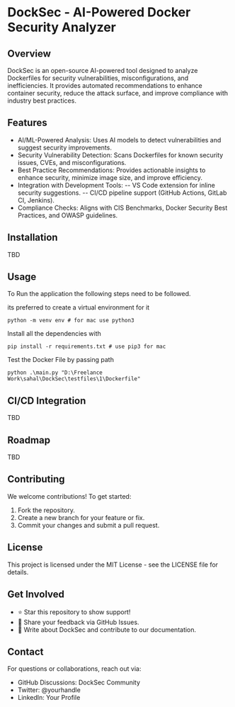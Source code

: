 # DockSec - AI-Powered Docker Security Analyzer

## Overview
DockSec is an open-source AI-powered tool designed to analyze Dockerfiles for security vulnerabilities, misconfigurations, and inefficiencies. It provides automated recommendations to enhance container security, reduce the attack surface, and improve compliance with industry best practices.

## Features
- AI/ML-Powered Analysis: Uses AI models to detect vulnerabilities and suggest security improvements.
- Security Vulnerability Detection: Scans Dockerfiles for known security issues, CVEs, and misconfigurations.
- Best Practice Recommendations: Provides actionable insights to enhance security, minimize image size, and improve efficiency.
- Integration with Development Tools:
-- VS Code extension for inline security suggestions.
-- CI/CD pipeline support (GitHub Actions, GitLab CI, Jenkins).
- Compliance Checks: Aligns with CIS Benchmarks, Docker Security Best Practices, and OWASP guidelines.

## Installation
TBD

## Usage
To Run the application the following steps need to be followed.

its preferred to create a virtual environment for it 

```
python -m venv env # for mac use python3
```

Install all the dependencies with 

```
pip install -r requirements.txt # use pip3 for mac
```

Test the Docker File by passing path 

```
python .\main.py "D:\Freelance Work\sahal\DockSec\testfiles\1\Dockerfile"
```
## CI/CD Integration
TBD

## Roadmap
TBD

## Contributing
We welcome contributions! To get started:
1. Fork the repository.
2. Create a new branch for your feature or fix.
3. Commit your changes and submit a pull request.

## License
This project is licensed under the MIT License - see the LICENSE file for details.

## Get Involved
- ⭐ Star this repository to show support!
- 📢 Share your feedback via GitHub Issues.
- 📝 Write about DockSec and contribute to our documentation.

## Contact
For questions or collaborations, reach out via:
- GitHub Discussions: DockSec Community
- Twitter: @yourhandle
- LinkedIn: Your Profile
